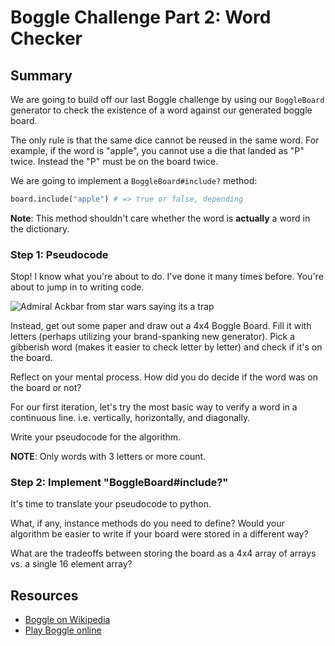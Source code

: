 # Boggle Challenge Part 2: Word Checker

## Summary

We are going to build off our last Boggle challenge by using our `BoggleBoard` generator to check the existence of a word against our generated boggle board.

The only rule is that the same dice cannot be reused in the same word. For example, if the word is "apple", you cannot use a die that landed as "P" twice. Instead the "P" must be on the board twice.

We are going to implement a `BoggleBoard#include?` method:

```python
board.include("apple") # => true or false, depending
```
**Note**: This method shouldn't care whether the word is **actually** a word in the dictionary.

### Step 1: Pseudocode

Stop! I know what you're about to do. I've done it many times before. You're about to jump in to writing code.

![Admiral Ackbar from star wars saying its a trap](http://i.imgur.com/LaJ9Kmo.gif)

Instead, get out some paper and draw out a 4x4 Boggle Board. Fill it with letters (perhaps utilizing your brand-spanking new generator). Pick a gibberish word (makes it easier to check letter by letter) and check if it's on the board.

Reflect on your mental process. How did you do decide if the word was on the board or not?

For our first iteration, let's try the most basic way to verify a word in a continuous line. i.e. vertically, horizontally, and diagonally.

Write your pseudocode for the algorithm.

**NOTE**: Only words with 3 letters or more count.

### Step 2: Implement "BoggleBoard#include?"

It's time to translate your pseudocode to python.

What, if any, instance methods do you need to define? Would your algorithm be easier to write if your board were stored in a different way?

What are the tradeoffs between storing the board as a 4x4 array of arrays vs. a single 16 element array?


## Resources

* [Boggle on Wikipedia](http://en.wikipedia.org/wiki/Boggle)
* [Play Boggle online](http://www.wordplays.com/boggle)
